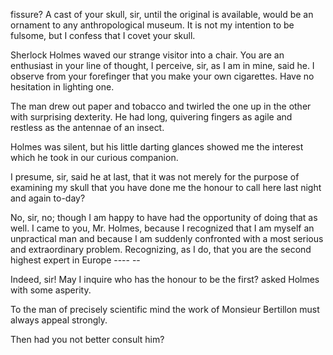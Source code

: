 fissure? A cast of your skull, sir, until the original is available,
would be an ornament to any anthropological museum. It is not my
intention to be fulsome, but I confess that I covet your skull.

Sherlock Holmes waved our strange visitor into a chair. You are an
enthusiast in your line of thought, I perceive, sir, as I am in mine,
said he. I observe from your forefinger that you make your own
cigarettes. Have no hesitation in lighting one.

The man drew out paper and tobacco and twirled the one up in the other
with surprising dexterity. He had long, quivering fingers as agile and
restless as the antennae of an insect.

Holmes was silent, but his little darting glances showed me the interest
which he took in our curious companion.

I presume, sir, said he at last, that it was not merely for the
purpose of examining my skull that you have done me the honour to call
here last night and again to-day?

No, sir, no; though I am happy to have had the opportunity of doing
that as well. I came to you, Mr. Holmes, because I recognized that I am
myself an unpractical man and because I am suddenly confronted with a
most serious and extraordinary problem. Recognizing, as I do, that you
are the second highest expert in Europe \-\-\-\- -- 

Indeed, sir! May I inquire who has the honour to be the first? asked
Holmes with some asperity.

To the man of precisely scientific mind the work of Monsieur Bertillon
must always appeal strongly.

Then had you not better consult him?
